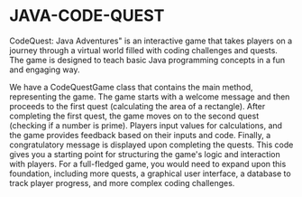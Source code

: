 # JAVA-CODE-QUEST
CodeQuest: Java Adventures" is an interactive game that takes players on a journey through a virtual world filled with coding challenges and quests. The game is designed to teach basic Java programming concepts in a fun and engaging way.

We have a CodeQuestGame class that contains the main method, representing the game.
The game starts with a welcome message and then proceeds to the first quest (calculating the area of a rectangle).
After completing the first quest, the game moves on to the second quest (checking if a number is prime).
Players input values for calculations, and the game provides feedback based on their inputs and code.
Finally, a congratulatory message is displayed upon completing the quests.
This code gives you a starting point for structuring the game's logic and interaction with players. For a full-fledged game, you would need to expand upon this foundation, including more quests, a graphical user interface, a database to track player progress, and more complex coding challenges.
